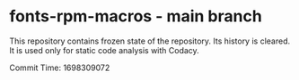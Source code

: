 # fonts-rpm-macros - main branch

This repository contains frozen state of the repository.
Its history is cleared. It is used only for static code
analysis with Codacy.

Commit Time: 1698309072